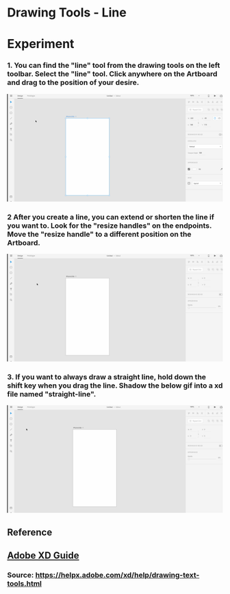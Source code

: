 # **Drawing Tools - Line** 


# **Experiment**

### **1.** You can find the "line" tool from the drawing tools on the left toolbar. Select the "line" tool. Click anywhere on the **Artboard** and drag to the position of your desire. 

![](../images/pilot-10/line.gif)

### **2** After you create a line, you can extend or shorten the line if you want to. Look for the "resize handles" on the endpoints. Move the "resize handle" to a different position on the **Artboard**.

![](../images/pilot-10/resize-line.gif)

### **3.** If you want to always draw a straight line, hold down the **shift** key when you drag the line. Shadow the below gif into a xd file named "straight-line".

![](../images/pilot-10/shift-line.gif)


## **Reference**

## [Adobe XD Guide]()

### **Source:** https://helpx.adobe.com/xd/help/drawing-text-tools.html


